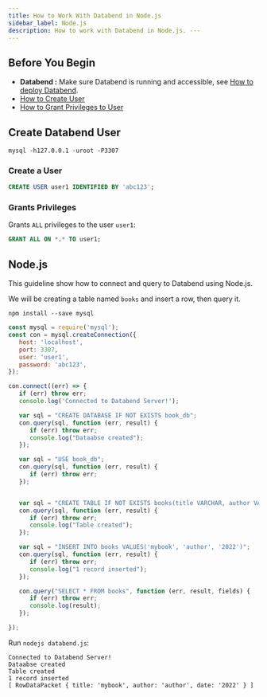 ```yaml
---
title: How to Work With Databend in Node.js
sidebar_label: Node.js
description: How to work with Databend in Node.js. ---
---
```


## Before You Begin

* **Databend :** Make sure Databend is running and accessible, see [How to deploy Databend](/doc/deploy).
* [How to Create User](../30-reference/30-sql/00-ddl/30-user/01-user-create-user.md)
* [How to Grant Privileges to User](../30-reference/30-sql/00-ddl/30-user/10-grant-privileges.md)

## Create Databend User

```shell
mysql -h127.0.0.1 -uroot -P3307
```

### Create a User

```sql
CREATE USER user1 IDENTIFIED BY 'abc123';
```

### Grants Privileges

Grants `ALL` privileges to the user `user1`:
```sql
GRANT ALL ON *.* TO user1;
```

## Node.js

This guideline show how to connect and query to Databend using Node.js.

We will be creating a table named `books` and insert a row, then query it.

```text
npm install --save mysql
```

```js title='databend.js'
const mysql = require('mysql');
const con = mysql.createConnection({
   host: 'localhost',
   port: 3307,
   user: 'user1',
   password: 'abc123',
});

con.connect((err) => {
   if (err) throw err;
   console.log('Connected to Databend Server!');

   var sql = "CREATE DATABASE IF NOT EXISTS book_db";
   con.query(sql, function (err, result) {
      if (err) throw err;
      console.log("Dataabse created");
   });

   var sql = "USE book_db";
   con.query(sql, function (err, result) {
      if (err) throw err;
   });


   var sql = "CREATE TABLE IF NOT EXISTS books(title VARCHAR, author VARCHAR, date VARCHAR)";
   con.query(sql, function (err, result) {
      if (err) throw err;
      console.log("Table created");
   });

   var sql = "INSERT INTO books VALUES('mybook', 'author', '2022')";
   con.query(sql, function (err, result) {
      if (err) throw err;
      console.log("1 record inserted");
   });

   con.query("SELECT * FROM books", function (err, result, fields) {
      if (err) throw err;
      console.log(result);
   });

});
```

Run `nodejs databend.js`:

```text
Connected to Databend Server!
Dataabse created
Table created
1 record inserted
[ RowDataPacket { title: 'mybook', author: 'author', date: '2022' } ]
```

